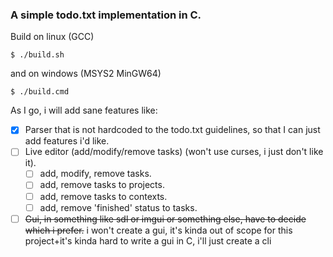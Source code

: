 ### A simple todo.txt implementation in C.

Build on linux (GCC)
```console
$ ./build.sh
```
and on windows (MSYS2 MinGW64)
```console
$ ./build.cmd
```

As I go, i will add sane features like:
- [x] Parser that is not hardcoded to the todo.txt guidelines, so that I can just add features i'd like.
- [ ] Live editor (add/modify/remove tasks) (won't use curses, i just don't like it).
	- [ ] add, modify, remove tasks.
	- [ ] add, remove tasks to projects.
	- [ ] add, remove tasks to contexts.
	- [ ] add, remove 'finished' status to tasks.
- [ ] ~~Gui, in something like sdl or imgui or something else, have to decide which i prefer.~~ i won't create a gui, it's kinda out of scope for this project+it's kinda hard to write a gui in C, i'll just create a cli
